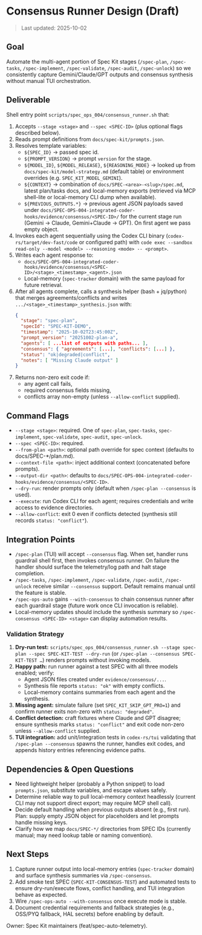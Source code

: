 # Consensus Runner Design (Draft)

> Last updated: 2025-10-02

## Goal
Automate the multi-agent portion of Spec Kit stages (`/spec-plan`, `/spec-tasks`, `/spec-implement`, `/spec-validate`, `/spec-audit`, `/spec-unlock`) so we consistently capture Gemini/Claude/GPT outputs and consensus synthesis without manual TUI orchestration.

## Deliverable
Shell entry point `scripts/spec_ops_004/consensus_runner.sh` that:
1. Accepts `--stage <stage>` and `--spec <SPEC-ID>` (plus optional flags described below).
2. Reads prompt definitions from `docs/spec-kit/prompts.json`.
3. Resolves template variables:
   - `${SPEC_ID}` → passed spec id.
   - `${PROMPT_VERSION}` → prompt `version` for the stage.
   - `${MODEL_ID}`, `${MODEL_RELEASE}`, `${REASONING_MODE}` → looked up from `docs/spec-kit/model-strategy.md` (default table) or environment overrides (e.g. `SPEC_KIT_MODEL_GEMINI`).
   - `${CONTEXT}` → combination of `docs/SPEC-<area>-<slug>/spec.md`, latest plan/tasks docs, and local-memory exports (retrieved via MCP shell-lite or local-memory CLI dump when available).
   - `${PREVIOUS_OUTPUTS.*}` → previous agent JSON payloads saved under `docs/SPEC-OPS-004-integrated-coder-hooks/evidence/consensus/<SPEC-ID>/` for the current stage run (Gemini → Claude, Gemini+Claude → GPT). On first agent we pass empty object.
4. Invokes each agent sequentially using the Codex CLI binary (`codex-rs/target/dev-fast/code` or configured path) with `code exec --sandbox read-only --model <model> --reasoning <mode> -- <prompt>`.
5. Writes each agent response to:
   - `docs/SPEC-OPS-004-integrated-coder-hooks/evidence/consensus/<SPEC-ID>/<stage>_<timestamp>_<agent>.json`
   - Local-memory (`spec-tracker` domain) with the same payload for future retrieval.
6. After all agents complete, calls a synthesis helper (bash + jq/python) that merges agreements/conflicts and writes `.../<stage>_<timestamp>_synthesis.json` with:
   ```json
   {
     "stage": "spec-plan",
     "specId": "SPEC-KIT-DEMO",
     "timestamp": "2025-10-02T23:45:00Z",
     "prompt_version": "20251002-plan-a",
     "agents": [ ...list of outputs with paths... ],
     "consensus": { "agreements": [...], "conflicts": [...] },
     "status": "ok|degraded|conflict",
     "notes": [ "Missing Claude output" ]
   }
   ```
7. Returns non-zero exit code if:
   - any agent call fails,
   - required consensus fields missing,
   - conflicts array non-empty (unless `--allow-conflict` supplied).

## Command Flags
- `--stage <stage>`: required. One of `spec-plan`, `spec-tasks`, `spec-implement`, `spec-validate`, `spec-audit`, `spec-unlock`.
- `--spec <SPEC-ID>`: required.
- `--from-plan <path>`: optional path override for spec context (defaults to docs/SPEC-*/plan.md).
- `--context-file <path>`: inject additional context (concatenated before prompts).
- `--output-dir <path>`: defaults to `docs/SPEC-OPS-004-integrated-coder-hooks/evidence/consensus/<SPEC-ID>`.
- `--dry-run`: render prompts only (default when `/spec-plan --consensus` is used).
- `--execute`: run Codex CLI for each agent; requires credentials and write access to evidence directories.
- `--allow-conflict`: exit 0 even if conflicts detected (synthesis still records `status: "conflict"`).

## Integration Points
- `/spec-plan` (TUI) will accept `--consensus` flag. When set, handler runs guardrail shell first, then invokes consensus runner. On failure the handler should surface the telemetry/log path and halt stage completion.
- `/spec-tasks`, `/spec-implement`, `/spec-validate`, `/spec-audit`, `/spec-unlock` receive similar `--consensus` support. Default remains manual until the feature is stable.
- `/spec-ops-auto` gains `--with-consensus` to chain consensus runner after each guardrail stage (future work once CLI invocation is reliable).
- Local-memory updates should include the synthesis summary so `/spec-consensus <SPEC-ID> <stage>` can display automation results.

### Validation Strategy
1. **Dry-run test:** `scripts/spec_ops_004/consensus_runner.sh --stage spec-plan --spec SPEC-KIT-TEST --dry-run` (or `/spec-plan --consensus SPEC-KIT-TEST …`) renders prompts without invoking models.
2. **Happy path:** run runner against a test SPEC with all three models enabled; verify:
   - Agent JSON files created under `evidence/consensus/...`.
   - Synthesis file reports `status: "ok"` with empty conflicts.
   - Local-memory contains summaries from each agent and the synthesis.
3. **Missing agent:** simulate failure (set `SPEC_KIT_SKIP_GPT_PRO=1`) and confirm runner exits non-zero with `status: "degraded"`.
4. **Conflict detection:** craft fixtures where Claude and GPT disagree; ensure synthesis marks `status: "conflict"` and exit code non-zero unless `--allow-conflict` supplied.
5. **TUI integration:** add unit/integration tests in `codex-rs/tui` validating that `/spec-plan --consensus` spawns the runner, handles exit codes, and appends history entries referencing evidence paths.

## Dependencies & Open Questions
- Need lightweight helper (probably a Python snippet) to load `prompts.json`, substitute variables, and escape values safely.
- Determine reliable way to pull local-memory context headlessly (current CLI may not support direct export; may require MCP shell call).
- Decide default handling when previous outputs absent (e.g., first run). Plan: supply empty JSON object for placeholders and let prompts handle missing keys.
- Clarify how we map `docs/SPEC-*/` directories from SPEC IDs (currently manual; may need lookup table or naming convention).

## Next Steps
1. Capture runner output into local-memory entries (`spec-tracker` domain) and surface synthesis summaries via `/spec-consensus`.
2. Add smoke test SPEC (`SPEC-KIT-CONSENSUS-TEST`) and automated tests to ensure dry-run/execute flows, conflict handling, and TUI integration behave as expected.
3. Wire `/spec-ops-auto --with-consensus` once execute mode is stable.
4. Document credential requirements and fallback strategies (e.g., OSS/PYQ fallback, HAL secrets) before enabling by default.

Owner: Spec Kit maintainers (feat/spec-auto-telemetry).
